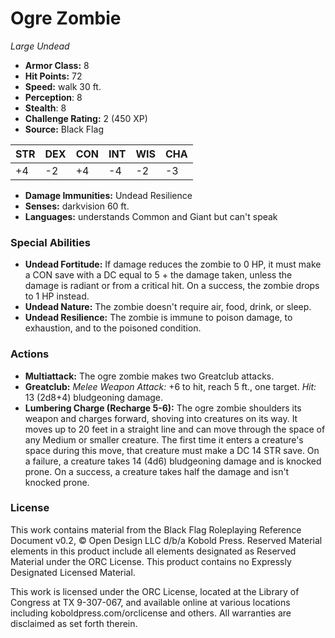 # Ogre Zombie

*Large* *Undead*

- **Armor Class:** 8
- **Hit Points:** 72 
- **Speed:** walk 30 ft.
- **Perception**: 8
- **Stealth**: 8
- **Challenge Rating:** 2 (450 XP)
- **Source:** Black Flag

| STR | DEX | CON | INT | WIS | CHA |
| --- | --- | --- | --- | --- | --- |
| +4 | -2 | +4 | -4 | -2 | -3 |

- **Damage Immunities:** Undead Resilience
- **Senses:** darkvision 60 ft.
- **Languages:** understands Common and Giant but can't speak

### Special Abilities

- **Undead Fortitude:** If damage reduces the zombie to 0 HP, it must make a CON save with a DC equal to 5 + the damage taken, unless the damage is radiant or from a critical hit. On a success, the zombie drops to 1 HP instead.
- **Undead Nature:** The zombie doesn't require air, food, drink, or sleep.
- **Undead Resilience:** The zombie is immune to poison damage, to exhaustion, and to the poisoned condition.

### Actions

- **Multiattack:** The ogre zombie makes two Greatclub attacks.
- **Greatclub:** _Melee Weapon Attack:_ +6 to hit, reach 5 ft., one target. _Hit:_ 13 (2d8+4) bludgeoning damage.
- **Lumbering Charge (Recharge 5-6):** The ogre zombie shoulders its weapon and charges forward, shoving into creatures on its way. It moves up to 20 feet in a straight line and can move through the space of any Medium or smaller creature. The first time it enters a creature's space during this move, that creature must make a DC 14 STR save. On a failure, a creature takes 14 (4d6) bludgeoning damage and is knocked prone. On a success, a creature takes half the damage and isn't knocked prone.


### License

This work contains material from the Black Flag Roleplaying Reference Document v0.2, © Open Design LLC d/b/a Kobold Press. Reserved Material elements in this product include all elements designated as Reserved Material under the ORC License. This product contains no Expressly Designated Licensed Material.

This work is licensed under the ORC License, located at the Library of Congress at TX 9-307-067, and available online at various locations including koboldpress.com/orclicense and others. All warranties are disclaimed as set forth therein.
